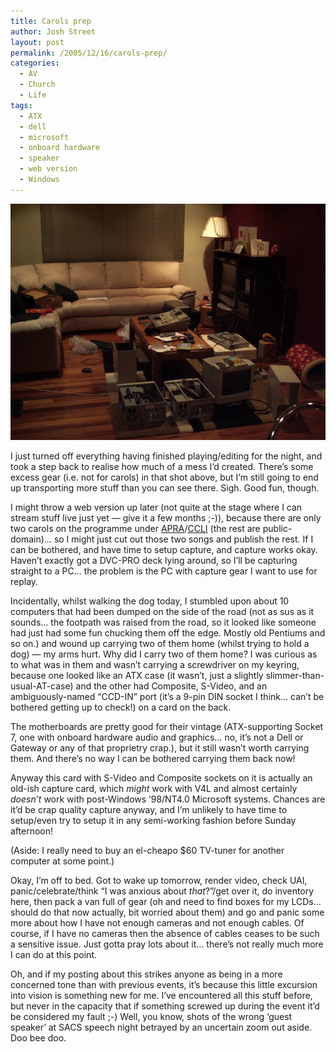 ```yaml
---
title: Carols prep
author: Josh Street
layout: post
permalink: /2005/12/16/carols-prep/
categories:
  - AV
  - Church
  - Life
tags:
  - ATX
  - dell
  - microsoft
  - onboard hardware
  - speaker
  - web version
  - Windows
---
```

![A photo of my messy living room][1]

I just turned off everything having finished playing/editing for the night, and took a step back to realise how much of a mess I&#8217;d created. There&#8217;s some excess gear (i.e. not for carols) in that shot above, but I&#8217;m still going to end up transporting more stuff than you can see there. Sigh. Good fun, though.

I might throw a web version up later (not quite at the stage where I can stream stuff live just yet &#8212; give it a few months ;-)), because there are only two carols on the programme under [APRA][2]/[CCLI][3] (the rest are public-domain)&#8230; so I might just cut out those two songs and publish the rest. If I can be bothered, and have time to setup capture, and capture works okay. Haven&#8217;t exactly got a DVC-PRO deck lying around, so I&#8217;ll be capturing straight to a PC&#8230; the problem is the PC with capture gear I want to use for replay.

Incidentally, whilst walking the dog today, I stumbled upon about 10 computers that had been dumped on the side of the road (not as sus as it sounds&#8230; the footpath was raised from the road, so it looked like someone had just had some fun chucking them off the edge. Mostly old Pentiums and so on.) and wound up carrying two of them home (whilst trying to hold a dog) &#8212; my arms hurt. Why did I carry two of them home? I was curious as to what was in them and wasn&#8217;t carrying a screwdriver on my keyring, because one looked like an ATX case (it wasn&#8217;t, just a slightly slimmer-than-usual-AT-case) and the other had Composite, S-Video, and an ambiguously-named &#8220;CCD-IN&#8221; port (it&#8217;s a 9-pin DIN socket I think&#8230; can&#8217;t be bothered getting up to check!) on a card on the back.

The motherboards are pretty good for their vintage (ATX-supporting Socket 7, one with onboard hardware audio and graphics&#8230; no, it&#8217;s not a Dell or Gateway or any of that proprietry crap.), but it still wasn&#8217;t worth carrying them. And there&#8217;s no way I can be bothered carrying them back now!

Anyway this card with S-Video and Composite sockets on it is actually an old-ish capture card, which *might* work with V4L and almost certainly *doesn&#8217;t* work with post-Windows &#8217;98/NT4.0 Microsoft systems. Chances are it&#8217;d be crap quality capture anyway, and I&#8217;m unlikely to have time to setup/even try to setup it in any semi-working fashion before Sunday afternoon!

(Aside: I really need to buy an el-cheapo $60 TV-tuner for another computer at some point.)

Okay, I&#8217;m off to bed. Got to wake up tomorrow, render video, check UAI, panic/celebrate/think &#8220;I was anxious about *that*?&#8221;/get over it, do inventory here, then pack a van full of gear (oh and need to find boxes for my LCDs&#8230; should do that now actually, bit worried about them) and go and panic some more about how I have not enough cameras and not enough cables. Of course, if I have no cameras then the absence of cables ceases to be such a sensitive issue. Just gotta pray lots about it&#8230; there&#8217;s not really much more I can do at this point.

Oh, and if my posting about this strikes anyone as being in a more concerned tone than with previous events, it&#8217;s because this little excursion into vision is something new for me. I&#8217;ve encountered all this stuff before, but never in the capacity that if something screwed up during the event it&#8217;d be considered my fault ;-) Well, you know, shots of the wrong &#8216;guest speaker&#8217; at SACS speech night betrayed by an uncertain zoom out aside. Doo bee doo.

 [1]: /blog/wp-content/2005/12/carolsprep.jpg
 [2]: http://www.apra.com.au/
 [3]: http://www.ccli.com/Australia.cfm